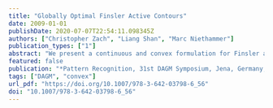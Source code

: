 ```yaml
---
title: "Globally Optimal Finsler Active Contours"
date: 2009-01-01
publishDate: 2020-07-07T22:54:11.098345Z
authors: ["Christopher Zach", "Liang Shan", "Marc Niethammer"]
publication_types: ["1"]
abstract: "We present a continuous and convex formulation for Finsler active contours using seed regions or utilizing a regional bias term. The utilization of general Finsler metrics instead of Riemannian metrics allows the segmentation boundary to favor appropriate locations (e.g. with strong image discontinuities) and suitable directions (e.g. aligned with dark to bright image gradients). Strong edges are not required everywhere along the desired segmentation boundary due to incorporation of a regional bias. The resulting optimization procedure is simple and efficient, and leads to binary segmentation results regardless of the underlying continuous formulation. We demonstrate the proposed method in several examples."
featured: false
publication: "*Pattern Recognition, 31st DAGM Symposium, Jena, Germany, September 9-11, 2009. Proceedings*"
tags: ["DAGM", "convex"]
url_pdf: "https://doi.org/10.1007/978-3-642-03798-6_56"
doi: "10.1007/978-3-642-03798-6_56"
---
```


